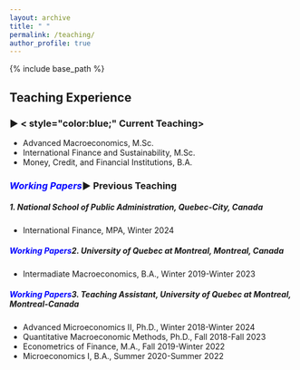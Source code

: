 ```yaml
---
layout: archive
title: " "
permalink: /teaching/
author_profile: true
---
```


{% include base_path %}
## Teaching Experience
<!-- <hr style="border-top: 5px solid #8c8b8b; width:100%;"> -->

### ▶ < style="color:blue;" Current Teaching>
* <span style="font-size: 14px;"> Advanced Macroeconomics, M.Sc. </span>
* <span style="font-size: 14px;"> International Finance and Sustainability, M.Sc. </span>
* <span style="font-size: 14px;">  Money, Credit, and Financial Institutions, B.A. </span>


### <i style="color:blue;">Working Papers</i>▶ Previous Teaching
##### <i> 1. National School of Public Administration, Quebec-City, Canada </i>
* <span style="font-size: 14px;"> International Finance, MPA,  Winter 2024 </span>

##### <i style="color:blue;">Working Papers</i>2. University of Quebec at Montreal, Montreal, Canada
* <span style="font-size: 14px;"> Intermadiate Macroeconomics, B.A., Winter 2019-Winter 2023 </span>


##### <i style="color:blue;">Working Papers</i>3. Teaching Assistant, University of Quebec at Montreal, Montreal-Canada
* <span style="font-size: 14px;"> Advanced Microeconomics II, Ph.D., Winter 2018-Winter 2024 </span> 
* <span style="font-size: 14px;"> Quantitative Macroeconomic Methods, Ph.D., Fall 2018-Fall 2023 </span>
* <span style="font-size: 14px;"> Econometrics of Finance, M.A., Fall 2019-Winter 2022 </span>
* <span style="font-size: 14px;"> Microeconomics I, B.A., Summer 2020-Summer 2022 </span>

<!-- <hr style="border-top: 2px solid #8c8b8b; width:100%;"> -->

<!-- <a href="http://avoumatsodo.github.io/files/teaching_statement.pdf" target="_blank">Teaching Statement</a> -->

<!-- <a href="http://avoumatsodo.github.io/files/teaching_evaluation.pdf" target="_blank">Teaching Evaluations</a> -->







